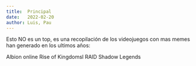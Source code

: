 ```yaml
---
title:  Principal
date:   2022-02-20
author: Luis, Pau
---
```

Esto NO es un top, es una recopilación de los videojuegos con mas memes han generado en
los ultimos años:

Albion online
Rise of Kingdomsl
RAID Shadow Legends
